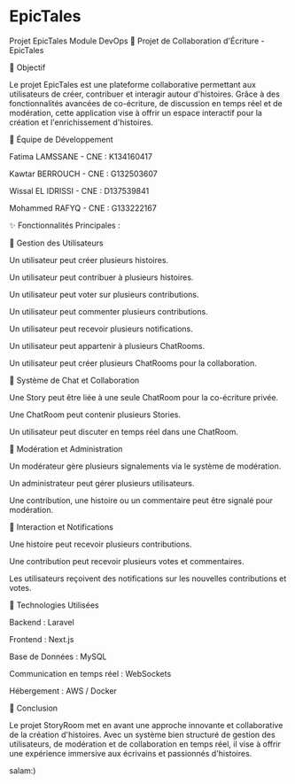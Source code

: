 # EpicTales
Projet EpicTales Module DevOps
📖 Projet de Collaboration d'Écriture - EpicTales

🎯 Objectif

Le projet EpicTales est une plateforme collaborative permettant aux utilisateurs de créer, contribuer et interagir autour d'histoires. Grâce à des fonctionnalités avancées de co-écriture, de discussion en temps réel et de modération, cette application vise à offrir un espace interactif pour la création et l'enrichissement d'histoires.

👥 Équipe de Développement

Fatima LAMSSANE - CNE : K134160417

Kawtar BERROUCH - CNE : G132503607

Wissal EL IDRISSI - CNE : D137539841

Mohammed RAFYQ - CNE : G133222167

✨ Fonctionnalités Principales :

🔹 Gestion des Utilisateurs

Un utilisateur peut créer plusieurs histoires.

Un utilisateur peut contribuer à plusieurs histoires.

Un utilisateur peut voter sur plusieurs contributions.

Un utilisateur peut commenter plusieurs contributions.

Un utilisateur peut recevoir plusieurs notifications.

Un utilisateur peut appartenir à plusieurs ChatRooms.

Un utilisateur peut créer plusieurs ChatRooms pour la collaboration.

🔹 Système de Chat et Collaboration

Une Story peut être liée à une seule ChatRoom pour la co-écriture privée.

Une ChatRoom peut contenir plusieurs Stories.

Un utilisateur peut discuter en temps réel dans une ChatRoom.

🔹 Modération et Administration

Un modérateur gère plusieurs signalements via le système de modération.

Un administrateur peut gérer plusieurs utilisateurs.

Une contribution, une histoire ou un commentaire peut être signalé pour modération.

🔹 Interaction et Notifications

Une histoire peut recevoir plusieurs contributions.

Une contribution peut recevoir plusieurs votes et commentaires.

Les utilisateurs reçoivent des notifications sur les nouvelles contributions et votes.

🚀 Technologies Utilisées

Backend : Laravel

Frontend : Next.js

Base de Données : MySQL

Communication en temps réel : WebSockets

Hébergement : AWS / Docker

📌 Conclusion

Le projet StoryRoom met en avant une approche innovante et collaborative de la création d'histoires. Avec un système bien structuré de gestion des utilisateurs, de modération et de collaboration en temps réel, il vise à offrir une expérience immersive aux écrivains et passionnés d'histoires.

salam:)